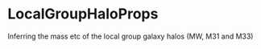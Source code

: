 LocalGroupHaloProps
===================

Inferring the mass etc of the local group galaxy halos (MW, M31 and M33)
